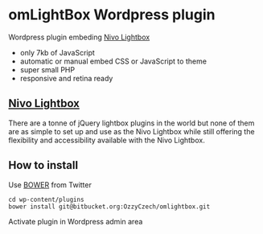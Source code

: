 # omLightBox Wordpress plugin

Wordpress plugin embeding [Nivo Lightbox](http://dev7studios.com/plugins/nivo-lightbox)

- only 7kb of JavaScript
- automatic or manual embed CSS or JavaScript to theme
- super small PHP
- responsive and retina ready

## [Nivo Lightbox](http://dev7studios.com/plugins/nivo-lightbox)

There are a tonne of jQuery lightbox plugins in the world but none of them are as simple to
set up and use as the Nivo Lightbox while still offering the flexibility and
accessibility available with the Nivo Lightbox.


## How to install

Use [BOWER](http://twitter.github.com/bower/) from Twitter

```
cd wp-content/plugins
bower install git@bitbucket.org:OzzyCzech/omlightbox.git
```

Activate plugin in Wordpress admin area
